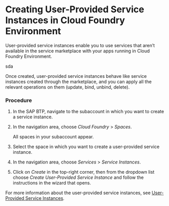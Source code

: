 <!-- loio7c0125b78d744de6bed4595351fd120e -->

# Creating User-Provided Service Instances in Cloud Foundry Environment

User-provided service instances enable you to use services that aren’t available in the service marketplace with your apps running in Cloud Foundry Environment.

sda

Once created, user-provided service instances behave like service instances created through the marketplace, and you can apply all the relevant operations on them \(update, bind, unbind, delete\).



### Procedure

1.  In the SAP BTP, navigate to the subaccount in which you want to create a service instance.

2.  In the navigation area, choose *Cloud Foundry* \> *Spaces*.

    All spaces in your subaccount appear.

3.  Select the space in which you want to create a user-provided service instance.

4.  In the navigation area, choose *Services* \> *Service Instances*.

5.  Click on *Create* in the top-right corner, then from the dropdown list choose *Create User-Provided Service Instance* and follow the instructions in the wizard that opens.


For more information about the user-provided service instances, see [User-Provided Service Instances](https://docs.cloudfoundry.org/devguide/services/user-provided.html#:~:text=provided%20service%20instances.-,Overview,to%20a%20syslog%20compatible%20consumer.).

